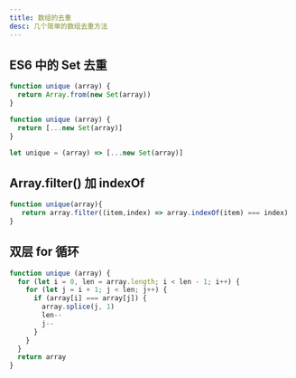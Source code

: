 ```yaml
---
title: 数组的去重
desc: 几个简单的数组去重方法
---
```


## ES6 中的 Set 去重

```javascript
function unique (array) {
  return Array.from(new Set(array))
}

function unique (array) {
  return [...new Set(array)]
}

let unique = (array) => [...new Set(array)]
```

## Array.filter() 加 indexOf

```javascript
function unique(array){
   return array.filter((item,index) => array.indexOf(item) === index)
}
```

## 双层 for 循环

```javascript
function unique (array) {
  for (let i = 0, len = array.length; i < len - 1; i++) {
    for (let j = i + 1; j < len; j++) {
      if (array[i] === array[j]) {
        array.splice(j, 1)
        len--
        j--
      }
    }
  }
  return array
}
```

